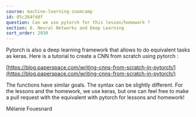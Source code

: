 ```yaml
---
course: machine-learning-zoomcamp
id: 05c264fddf
question: Can we use pytorch for this lesson/homework ?
section: 8. Neural Networks and Deep Learning
sort_order: 2930
---
```


Pytorch is also a deep learning framework that allows to do equivalent tasks as keras. Here is a tutorial to create a CNN from scratch using pytorch :

[https://blog.paperspace.com/writing-cnns-from-scratch-in-pytorch/](https://blog.paperspace.com/writing-cnns-from-scratch-in-pytorch/)

The functions have similar goals. The syntax can be slightly different. For the lessons and the homework, we use keras, but one can feel free to make a pull request with the equivalent with pytorch for lessons and homework!

Mélanie Fouesnard

